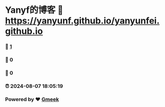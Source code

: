 # Yanyf的博客 :link: https://yanyunf.github.io/yanyunfei.github.io 
### :page_facing_up: [1](https://yanyunf.github.io/yanyunfei.github.io/tag.html) 
### :speech_balloon: 0 
### :hibiscus: 0 
### :alarm_clock: 2024-08-07 18:05:19 
### Powered by :heart: [Gmeek](https://github.com/Meekdai/Gmeek)
